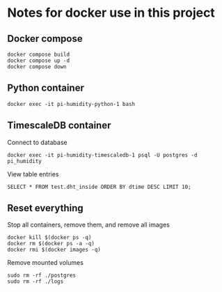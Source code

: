 # Notes for docker use in this project

## Docker compose

    docker compose build
    docker compose up -d
    docker compose down

## Python container

    docker exec -it pi-humidity-python-1 bash

## TimescaleDB container

Connect to database

    docker exec -it pi-humidity-timescaledb-1 psql -U postgres -d pi_humidity

View table entries

    SELECT * FROM test.dht_inside ORDER BY dtime DESC LIMIT 10;

## Reset everything

Stop all containers, remove them, and remove all images

    docker kill $(docker ps -q)
    docker rm $(docker ps -a -q)
    docker rmi $(docker images -q)

Remove mounted volumes

    sudo rm -rf ./postgres
    sudo rm -rf ./logs
